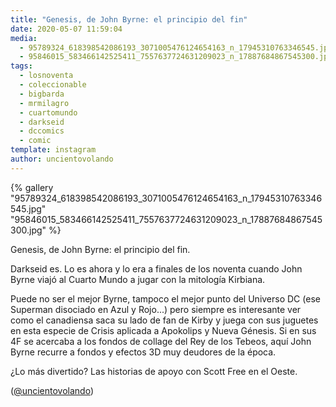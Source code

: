 ```yaml
---
title: "Genesis, de John Byrne: el principio del fin"
date: 2020-05-07 11:59:04
media: 
  - 95789324_618398542086193_3071005476124654163_n_17945310763346545.jpg
  - 95846015_583466142525411_7557637724631209023_n_17887684867545300.jpg
tags: 
  - losnoventa
  - coleccionable
  - bigbarda
  - mrmilagro
  - cuartomundo
  - darkseid
  - dccomics
  - comic
template: instagram
author: uncientovolando
---
```


{% gallery "95789324_618398542086193_3071005476124654163_n_17945310763346545.jpg" "95846015_583466142525411_7557637724631209023_n_17887684867545300.jpg" %}

Genesis, de John Byrne: el principio del fin.

Darkseid es. Lo es ahora y lo era a finales de los noventa cuando John Byrne viajó al Cuarto Mundo a jugar con la mitología Kirbiana.

Puede no ser el mejor Byrne, tampoco el mejor punto del Universo DC (ese Superman disociado en Azul y Rojo...) pero siempre es interesante ver como el canadiensa saca su lado de fan de Kirby y juega con sus juguetes en esta especie de Crisis aplicada a Apokolips y Nueva Génesis. Si en sus 4F se acercaba a los fondos de collage del Rey de los Tebeos, aquí John Byrne recurre a fondos y efectos 3D muy deudores de la época.

¿Lo más divertido? Las historias de apoyo con Scott Free en el Oeste.

([@uncientovolando](https://instagram.com/uncientovolando))
